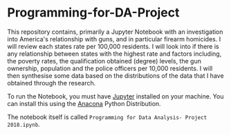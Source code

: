 # Programming-for-DA-Project

This repository contains, primarily a Jupyter Notebook with an investigation into America's relationship with guns, and in particular firearm homicides. I will review each states rate per 100,000 residents. I will look into if there is any relationship between states with the highest rate and factors including, the poverty rates, the qualification obtained (degree) levels, the gun ownership, population and the police officers per 10,000 residents. I will then synthesise some data based on the distributions of the data that I have obtained through the research. 

To run the Notebook, you must have [Jupyter](https://jupyter.org/) installed on your machine. You can install this using the [Anacona](https://www.anaconda.com/) Python Distribution.

The notebook itself is called `Programming for Data Analysis- Project 2018.ipynb`.

